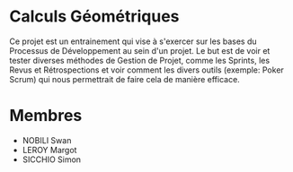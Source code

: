# Calculs Géométriques

Ce projet est un entrainement qui vise à s'exercer sur les bases du Processus de Développement au sein d'un projet.
Le but est de voir et tester diverses méthodes de Gestion de Projet, comme les Sprints, les Revus et Rétrospections et voir comment les divers outils (exemple: Poker Scrum) qui nous permettrait de faire cela de manière efficace.

# Membres
  - NOBILI Swan
  - LEROY Margot
  - SICCHIO Simon
